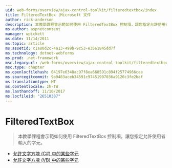 ```yaml
---
uid: web-forms/overview/ajax-control-toolkit/filteredtextbox/index
title: FilteredTextBox |Microsoft 文件
author: rick-anderson
description: 本教學課程會示範如何使用 FilteredTextBox 控制項，讓您指定允許使用者輸入的字元。
ms.author: aspnetcontent
manager: wpickett
ms.date: 11/14/2011
ms.topic: article
ms.assetid: c1a80d2c-4a13-499b-9c53-e3561845dd7f
ms.technology: dotnet-webforms
ms.prod: .net-framework
msc.legacyurl: /web-forms/overview/ajax-control-toolkit/filteredtextbox
msc.type: chapter
ms.openlocfilehash: 04197e6348ac97f8ea668591c894f25774966cae
ms.sourcegitcommit: 9a9483aceb34591c97451997036a9120c3fe2baf
ms.translationtype: HT
ms.contentlocale: zh-TW
ms.lasthandoff: 11/10/2017
ms.locfileid: "26510387"
---
```

<a name="filteredtextbox"></a>FilteredTextBox
====================
> 本教學課程會示範如何使用 FilteredTextBox 控制項，讓您指定允許使用者輸入的字元。


- [允許文字方塊 (C#) 中的某些字元](allowing-only-certain-characters-in-a-text-box-cs.md)
- [允許文字方塊 (VB) 中的某些字元](allowing-only-certain-characters-in-a-text-box-vb.md)
